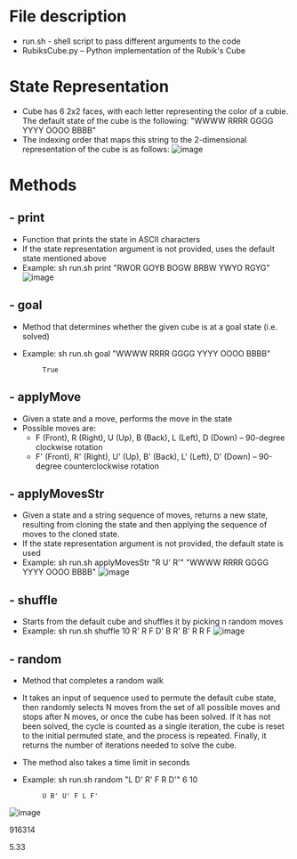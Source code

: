# File description

- run.sh - shell script to pass different arguments to the code
- RubiksCube.py – Python implementation of the Rubik's Cube

# State Representation 

- Cube has 6 2x2 faces, with each letter representing the color of a cubie. The default state of the cube is the following: "WWWW RRRR GGGG YYYY OOOO BBBB"
- The indexing order that maps this string to the 2-dimensional representation of the cube is as follows:
![image](https://github.com/IustinToader9/CS380-Artificial-Intelligence/blob/476b599ce4d5f402a85858fe68eb8eee34962175/HW1%20%E2%80%93%20Rubik's%20Cube%20part%201/imgs/img1.png)

# Methods

## - print
  - Function that prints the state in ASCII characters
  - If the state representation argument is not provided, uses the default state mentioned above
  - Example: sh run.sh print "RWOR GOYB BOGW BRBW YWYO RGYG"
![image](https://github.com/IustinToader9/CS380-Artificial-Intelligence/blob/476b599ce4d5f402a85858fe68eb8eee34962175/HW1%20%E2%80%93%20Rubik's%20Cube%20part%201/imgs/img2.png)

## - goal
  - Method that determines whether the given cube is at a goal state (i.e. solved)
  - Example: sh run.sh goal "WWWW RRRR GGGG YYYY OOOO BBBB"
    
             True

## - applyMove
  - Given a state and a move, performs the move in the state
  - Possible moves are:
    - F (Front), R (Right), U (Up), B (Back), L (Left), D (Down) – 90-degree clockwise rotation
    - F' (Front), R' (Right), U' (Up), B' (Back), L' (Left), D' (Down) – 90-degree counterclockwise rotation

 ## - applyMovesStr
   - Given a state and a string sequence of moves, returns a new state, resulting from cloning the state and then applying the sequence of moves to the cloned state.
   - If the state representation argument is not provided, the default state is used
   - Example: sh run.sh applyMovesStr "R U' R'" "WWWW RRRR GGGG YYYY OOOO BBBB"
![image](https://github.com/IustinToader9/CS380-Artificial-Intelligence/blob/476b599ce4d5f402a85858fe68eb8eee34962175/HW1%20%E2%80%93%20Rubik's%20Cube%20part%201/imgs/img3.png)
   

## - shuffle
  - Starts from the default cube and shuffles it by picking n random moves
  - Example:
sh run.sh shuffle 10 R' R F D' B R' B' R R F
![image](https://github.com/IustinToader9/CS380-Artificial-Intelligence/blob/476b599ce4d5f402a85858fe68eb8eee34962175/HW1%20%E2%80%93%20Rubik's%20Cube%20part%201/imgs/img4.png)

## - random 
  - Method that completes a random walk
  - It takes an input of sequence used to permute the default cube state, then randomly selects N moves from the set of all possible moves and stops after N moves, or once the cube has been solved. If it has not been solved, the cycle is counted as a single iteration, the cube is reset to the initial permuted state, and the process is repeated. Finally, it returns the number of iterations needed to solve the cube.
  - The method also takes a time limit in seconds
  - Example: sh run.sh random "L D' R' F R D'" 6 10
    
             U B' U' F L F'
![image](https://github.com/IustinToader9/CS380-Artificial-Intelligence/blob/476b599ce4d5f402a85858fe68eb8eee34962175/HW1%20%E2%80%93%20Rubik's%20Cube%20part%201/imgs/img5.png)

916314

5.33
